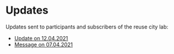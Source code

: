 # Updates

Updates sent to participants and subscribers of the reuse city lab:

- [Update on 12.04.2021](20210412-update.md)
- [Message on 07.04.2021](20210407-message.md)
